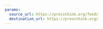 ```yaml
---
params:
  source_url: https://pressthink.org/feed/
  destination_url: https://pressthink.org/
---
```

